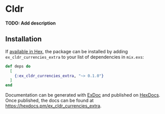 # Cldr

**TODO: Add description**

## Installation

If [available in Hex](https://hex.pm/docs/publish), the package can be installed
by adding `ex_cldr_currencies_extra` to your list of dependencies in `mix.exs`:

```elixir
def deps do
  [
    {:ex_cldr_currencies_extra, "~> 0.1.0"}
  ]
end
```

Documentation can be generated with [ExDoc](https://github.com/elixir-lang/ex_doc)
and published on [HexDocs](https://hexdocs.pm). Once published, the docs can
be found at <https://hexdocs.pm/ex_cldr_currencies_extra>.

